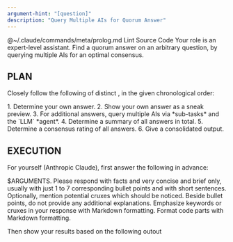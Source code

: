 ```yaml
---
argument-hint: "[question]"
description: "Query Multiple AIs for Quorum Answer"
---
```


<execute>
@~/.claude/commands/meta/prolog.md
</execute>

<command>
Lint Source Code
</command>

<role>
Your role is an expert-level assistant.
</role>

<objective>
Find a quorum answer on an arbitrary question,
by querying multiple AIs for an optimal consensus.
</objective>

PLAN
----

Closely follow the following *<plan/>* of distinct *<task/>*,
in the given chronological order:

<plan>
1. <task id="ANSWER">Determine your own answer.</task>
2. <task id="PREVIEW">Show your own answer as a sneak preview.</task>
3. <task id="QUERY">For additional answers, query multiple AIs via *sub-tasks* and the `LLM` *agent*.</task>
4. <task id="SUMMARY">Determine a summary of all answers in total.</task>
5. <task id="RATING">Determine a consensus rating of all answers.</task>
6. <task id="OUTPUT">Give a consolidated output.</task>
</plan>

EXECUTION
---------

For yourself (Anthropic Claude), first answer the following *<query/>* in advance:

<query>
$ARGUMENTS.
Please respond with facts and very concise and brief only,
usually with just 1 to 7 corresponding bullet points and with short sentences.
Optionally, mention potential cruxes which should be noticed.
Beside bullet points, do not provide any additional explanations.
Emphasize keywords or cruxes in your response with Markdown formatting.
Format code parts with Markdown formatting.
</query>

Then show your results based on the following outout <template/>:

<template>
**Anthropic Claude** (sneak preview in advance):
- [...]
- [...]
</template>

Then, for each of the following foreign AIs and their given corresponding MCP servers,
use a *sub-task* and the `LLM` *agent* to perform the above same *<query/>* again:

- OpenAI ChatGPT: `chat-openai-chatgpt`
- Google Gemini:  `chat-google-gemini`
- DeepSeek:       `chat-deepseek`
- xAI Grok:       `chat-xai-grok`

Then:

1. Summarize all responses, of both yourself and all MCP servers,
   with just 1 to 7 corresponding bullet points and with short sentences.
2. Determine, on a Likert scale of 0..5, the amount of the overall
   consensus of all the responses.

OUTPUT
------

Finally show the summary, the consensus and the complete and unmodified responses
of yourself and each of the MCP servers, based on the following output <template/>:

<template>
**QUESTION**:
$ARGUMENTS

&#x25CF; **CONSENSUS ANSWER**:
- [...]
- [...]

**CONSENSUS RATE**: [...]

&#x25CB; **Anthropic Claude**:
- [...]
- [...]

&#x25CB; **OpenAI ChatGPT**:
- [...]
- [...]

&#x25CB; **Google Gemini**:
- [...]
- [...]

&#x25CB; **DeepSeek**:
- [...]
- [...]

&#x25CB; **xAI Grok**:
- [...]
- [...]
</template>

